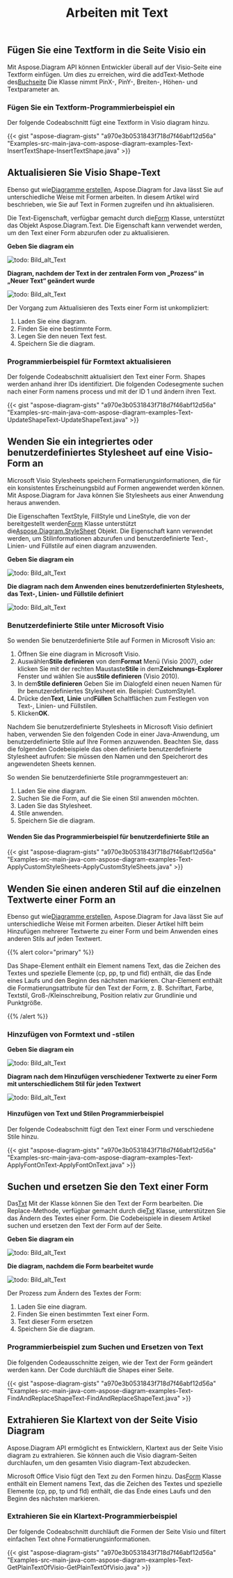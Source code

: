 ﻿---
title: Arbeiten mit Text
type: docs
weight: 120
url: /de/java/working-with-text/
---
## **Fügen Sie eine Textform in die Seite Visio ein**
 Mit Aspose.Diagram API können Entwickler überall auf der Visio-Seite eine Textform einfügen. Um dies zu erreichen, wird die addText-Methode des[Buchseite](https://reference.aspose.com/diagram/java/com.aspose.diagram/Page) Die Klasse nimmt PinX-, PinY-, Breiten-, Höhen- und Textparameter an.
### **Fügen Sie ein Textform-Programmierbeispiel ein**
Der folgende Codeabschnitt fügt eine Textform in Visio diagram hinzu.

{{< gist "aspose-diagram-gists" "a970e3b0531843f718d7f46abf12d56a" "Examples-src-main-java-com-aspose-diagram-examples-Text-InsertTextShape-InsertTextShape.java" >}}
## **Aktualisieren Sie Visio Shape-Text**
 Ebenso gut wie[Diagramme erstellen](/diagram/de/java/load-or-create-a-visio-drawing/), Aspose.Diagram for Java lässt Sie auf unterschiedliche Weise mit Formen arbeiten. In diesem Artikel wird beschrieben, wie Sie auf Text in Formen zugreifen und ihn aktualisieren.

 Die Text-Eigenschaft, verfügbar gemacht durch die[Form](https://reference.aspose.com/diagram/java/com.aspose.diagram/shape) Klasse, unterstützt das Objekt Aspose.Diagram.Text. Die Eigenschaft kann verwendet werden, um den Text einer Form abzurufen oder zu aktualisieren.

**Geben Sie diagram ein** 

![todo: Bild_alt_Text](http://i.imgur.com/6aEp7h0.png)

**Diagram, nachdem der Text in der zentralen Form von „Prozess“ in „Neuer Text“ geändert wurde** 

![todo: Bild_alt_Text](http://i.imgur.com/o977cxw.png)

Der Vorgang zum Aktualisieren des Texts einer Form ist unkompliziert:

1. Laden Sie eine diagram.
1. Finden Sie eine bestimmte Form.
1. Legen Sie den neuen Text fest.
1. Speichern Sie die diagram.
### **Programmierbeispiel für Formtext aktualisieren**
Der folgende Codeabschnitt aktualisiert den Text einer Form. Shapes werden anhand ihrer IDs identifiziert. Die folgenden Codesegmente suchen nach einer Form namens process und mit der ID 1 und ändern ihren Text.

{{< gist "aspose-diagram-gists" "a970e3b0531843f718d7f46abf12d56a" "Examples-src-main-java-com-aspose-diagram-examples-Text-UpdateShapeText-UpdateShapeText.java" >}}
## **Wenden Sie ein integriertes oder benutzerdefiniertes Stylesheet auf eine Visio-Form an**
Microsoft Visio Stylesheets speichern Formatierungsinformationen, die für ein konsistentes Erscheinungsbild auf Formen angewendet werden können. Mit Aspose.Diagram for Java können Sie Stylesheets aus einer Anwendung heraus anwenden.

 Die Eigenschaften TextStyle, FillStyle und LineStyle, die von der bereitgestellt werden[Form](https://reference.aspose.com/diagram/java/com.aspose.diagram/shape) Klasse unterstützt die[Aspose.Diagram.StyleSheet](http://www.aspose.com/api/java/diagram/com.aspose.diagram/classes/stylesheet) Objekt. Die Eigenschaft kann verwendet werden, um Stilinformationen abzurufen und benutzerdefinierte Text-, Linien- und Füllstile auf einen diagram anzuwenden.

**Geben Sie diagram ein** 

![todo: Bild_alt_Text](http://i.imgur.com/feV1x2N.png)

**Die diagram nach dem Anwenden eines benutzerdefinierten Stylesheets, das Text-, Linien- und Füllstile definiert** 

![todo: Bild_alt_Text](http://i.imgur.com/Xk9W0wN.png)
### **Benutzerdefinierte Stile unter Microsoft Visio**
So wenden Sie benutzerdefinierte Stile auf Formen in Microsoft Visio an:

1. Öffnen Sie eine diagram in Microsoft Visio.
1.  Auswählen**Stile definieren** von dem**Format** Menü (Visio 2007), oder klicken Sie mit der rechten Maustaste**Stile** in dem**Zeichnungs-Explorer** Fenster und wählen Sie aus**Stile definieren** (Visio 2010).
1.  In dem**Stile definieren** Geben Sie im Dialogfeld einen neuen Namen für Ihr benutzerdefiniertes Stylesheet ein. Beispiel: CustomStyle1.
1.  Drücke den**Text**, **Linie** und**Füllen** Schaltflächen zum Festlegen von Text-, Linien- und Füllstilen.
1.  Klicken**OK**.

Nachdem Sie benutzerdefinierte Stylesheets in Microsoft Visio definiert haben, verwenden Sie den folgenden Code in einer Java-Anwendung, um benutzerdefinierte Stile auf Ihre Formen anzuwenden. Beachten Sie, dass die folgenden Codebeispiele das oben definierte benutzerdefinierte Stylesheet aufrufen: Sie müssen den Namen und den Speicherort des angewendeten Sheets kennen.

So wenden Sie benutzerdefinierte Stile programmgesteuert an:

1. Laden Sie eine diagram.
1. Suchen Sie die Form, auf die Sie einen Stil anwenden möchten.
1. Laden Sie das Stylesheet.
1. Stile anwenden.
1. Speichern Sie die diagram.
#### **Wenden Sie das Programmierbeispiel für benutzerdefinierte Stile an**
{{< gist "aspose-diagram-gists" "a970e3b0531843f718d7f46abf12d56a" "Examples-src-main-java-com-aspose-diagram-examples-Text-ApplyCustomStyleSheets-ApplyCustomStyleSheets.java" >}}
## **Wenden Sie einen anderen Stil auf die einzelnen Textwerte einer Form an**
 Ebenso gut wie[Diagramme erstellen](/diagram/de/java/load-or-create-a-visio-drawing/), Aspose.Diagram for Java lässt Sie auf unterschiedliche Weise mit Formen arbeiten. Dieser Artikel hilft beim Hinzufügen mehrerer Textwerte zu einer Form und beim Anwenden eines anderen Stils auf jeden Textwert.

{{% alert color="primary" %}} 

Das Shape-Element enthält ein Element namens Text, das die Zeichen des Textes und spezielle Elemente (cp, pp, tp und fld) enthält, die das Ende eines Laufs und den Beginn des nächsten markieren. Char-Element enthält die Formatierungsattribute für den Text der Form, z. B. Schriftart, Farbe, Textstil, Groß-/Kleinschreibung, Position relativ zur Grundlinie und Punktgröße.

{{% /alert %}} 
### **Hinzufügen von Formtext und -stilen**
**Geben Sie diagram ein** 

![todo: Bild_alt_Text](http://i.imgur.com/ZqgQPQC.png)

**Diagram nach dem Hinzufügen verschiedener Textwerte zu einer Form mit unterschiedlichem Stil für jeden Textwert** 

![todo: Bild_alt_Text](http://i.imgur.com/7UWhFbU.png)
#### **Hinzufügen von Text und Stilen Programmierbeispiel**
Der folgende Codeabschnitt fügt den Text einer Form und verschiedene Stile hinzu.

{{< gist "aspose-diagram-gists" "a970e3b0531843f718d7f46abf12d56a" "Examples-src-main-java-com-aspose-diagram-examples-Text-ApplyFontOnText-ApplyFontOnText.java" >}}
## **Suchen und ersetzen Sie den Text einer Form**
 Das[Txt](https://reference.aspose.com/diagram/java/com.aspose.diagram/txt) Mit der Klasse können Sie den Text der Form bearbeiten. Die Replace-Methode, verfügbar gemacht durch die[Txt](http://www.aspose.com/api/java/diagram/com.aspose.diagram/classes/txt) Klasse, unterstützen Sie das Ändern des Textes einer Form.
Die Codebeispiele in diesem Artikel suchen und ersetzen den Text der Form auf der Seite.

**Geben Sie diagram ein** 

![todo: Bild_alt_Text](http://i.imgur.com/lW5xaP0.png)


**Die diagram, nachdem die Form bearbeitet wurde** 

![todo: Bild_alt_Text](http://i.imgur.com/m33W1Tk.png)

Der Prozess zum Ändern des Textes der Form:

1. Laden Sie eine diagram.
1. Finden Sie einen bestimmten Text einer Form.
1. Text dieser Form ersetzen
1. Speichern Sie die diagram.
### **Programmierbeispiel zum Suchen und Ersetzen von Text**
Die folgenden Codeausschnitte zeigen, wie der Text der Form geändert werden kann. Der Code durchläuft die Shapes einer Seite.

{{< gist "aspose-diagram-gists" "a970e3b0531843f718d7f46abf12d56a" "Examples-src-main-java-com-aspose-diagram-examples-Text-FindAndReplaceShapeText-FindAndReplaceShapeText.java" >}}
## **Extrahieren Sie Klartext von der Seite Visio Diagram**
Aspose.Diagram API ermöglicht es Entwicklern, Klartext aus der Seite Visio diagram zu extrahieren. Sie können auch die Visio diagram-Seiten durchlaufen, um den gesamten Visio diagram-Text abzudecken.

 Microsoft Office Visio fügt den Text zu den Formen hinzu. Das[Form](https://reference.aspose.com/diagram/java/com.aspose.diagram/shape) Klasse enthält ein Element namens Text, das die Zeichen des Textes und spezielle Elemente (cp, pp, tp und fld) enthält, die das Ende eines Laufs und den Beginn des nächsten markieren.
### **Extrahieren Sie ein Klartext-Programmierbeispiel**
Der folgende Codeabschnitt durchläuft die Formen der Seite Visio und filtert einfachen Text ohne Formatierungsinformationen.

{{< gist "aspose-diagram-gists" "a970e3b0531843f718d7f46abf12d56a" "Examples-src-main-java-com-aspose-diagram-examples-Text-GetPlainTextOfVisio-GetPlainTextOfVisio.java" >}}
